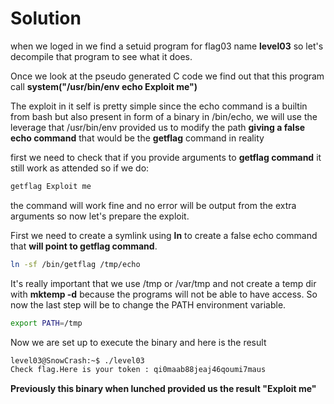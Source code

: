 # Solution

when we loged in we find a setuid program for flag03 name **level03** so let's decompile that program to see what it does.

Once we look at the pseudo generated C code we find out that this program call **system("/usr/bin/env echo Exploit me")**


The exploit in it self is pretty simple since the echo command is a builtin from bash but also present in form of a binary in /bin/echo,
we will use the leverage that /usr/bin/env provided us to modify the path **giving a false echo command** that would be the **getflag** command in reality

first we need to check that if you provide arguments to **getflag command** it still work as attended so if we do:

```sh
getflag Exploit me
```

the command will work fine and no error will be output from the extra arguments so now let's prepare the exploit.

First we need to create a symlink using **ln** to create a false echo command that **will point to getflag command**.

```sh
ln -sf /bin/getflag /tmp/echo
```

It's really important that we use /tmp or /var/tmp and not create a temp dir with **mktemp -d** because the programs will not be able to have access.
So now the last step will be to change the PATH environment variable.

```sh
export PATH=/tmp
```

Now we are set up to execute the binary and here is the result

```sh
level03@SnowCrash:~$ ./level03 
Check flag.Here is your token : qi0maab88jeaj46qoumi7maus
```

**Previously this binary when lunched provided us the result "Exploit me"**
